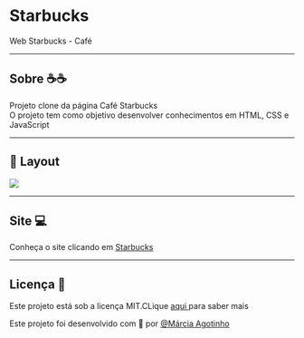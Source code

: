 # Starbucks
 Web Starbucks - Café
    


<hr>

## Sobre ☕☕

Projeto clone da página  Café Starbucks
 <br/>
O projeto tem como objetivo desenvolver conhecimentos em HTML, CSS e JavaScript

<hr>

## 🎨 Layout

![](https://media.giphy.com/media/PGFM9ZwJa4P7ZNB4e6/giphy.gif)

<hr>

## Site 💻

Conheça o site clicando em <a href="#"> Starbucks </a>

<hr>

## Licença 📝

Este projeto está sob a licença MIT.CLique <a href="https://github.com/Rafael-Yokoyama/Nebulon-s/blob/main/LICENSE"> aqui </a> para saber mais

Este projeto foi desenvolvido com 💛 por <a href="https://github.com/agostinhomarcia"> @Márcia Agotinho </a>
